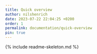 ```yaml
---
title: Quick overview
author: nilshenrich
date: 2023-07-22 22:04:25 +0200
order: 1
permalink: documentation/quick-overview
pin: true
---
```


{% include readme-skeleton.md %}
